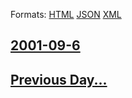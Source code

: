 
Formats: [HTML](2001/09/6/index.html)  [JSON](2001/09/6/index.json)  [XML](2001/09/6/index.xml)  

## [2001-09-6](/news/2001/09/6/index.md)

## [Previous Day...](/news/2001/09/5/index.md)

